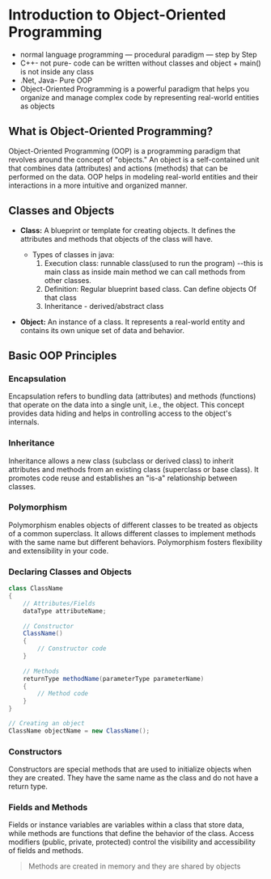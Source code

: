# Introduction to Object-Oriented Programming

- normal language programming — procedural paradigm — step by Step
- C++- not pure- code can be written without classes and object + main() is not inside any class
- .Net, Java- Pure OOP
- Object-Oriented Programming is a powerful paradigm that helps you organize and manage complex code by representing real-world entities as objects

## What is Object-Oriented Programming?

Object-Oriented Programming (OOP) is a programming paradigm that revolves around the concept of "objects." An object is a self-contained unit that combines data (attributes) and actions (methods) that can be performed on the data. OOP helps in modeling real-world entities and their interactions in a more intuitive and organized manner.

## Classes and Objects

- **Class:** A blueprint or template for creating objects. It defines the attributes and methods that objects of the class will have.
  - Types of classes in java:
    1. Execution class: runnable class(used to run the program) --this is main class as inside main method we can call methods from other classes.
    2. Definition: Regular blueprint based class. Can define objects Of that class
    3. Inheritance - derived/abstract class

- **Object:** An instance of a class. It represents a real-world entity and contains its own unique set of data and behavior.

## Basic OOP Principles

### Encapsulation

Encapsulation refers to bundling data (attributes) and methods (functions) that operate on the data into a single unit, i.e., the object. This concept provides data hiding and helps in controlling access to the object's internals.

### Inheritance

Inheritance allows a new class (subclass or derived class) to inherit attributes and methods from an existing class (superclass or base class). It promotes code reuse and establishes an "is-a" relationship between classes.

### Polymorphism

Polymorphism enables objects of different classes to be treated as objects of a common superclass. It allows different classes to implement methods with the same name but different behaviors. Polymorphism fosters flexibility and extensibility in your code.

### Declaring Classes and Objects

```java
class ClassName 
{
    // Attributes/Fields
    dataType attributeName;
    
    // Constructor
    ClassName() 
    {
        // Constructor code
    }
    
    // Methods
    returnType methodName(parameterType parameterName) 
    {
        // Method code
    }
}

// Creating an object
ClassName objectName = new ClassName();
```

### Constructors

Constructors are special methods that are used to initialize objects when they are created. They have the same name as the class and do not have a return type.

### Fields and Methods

Fields or instance variables are variables within a class that store data, while methods are functions that define the behavior of the class. Access modifiers (public, private, protected) control the visibility and accessibility of fields and methods.

> Methods are created in memory and they are shared by objects

